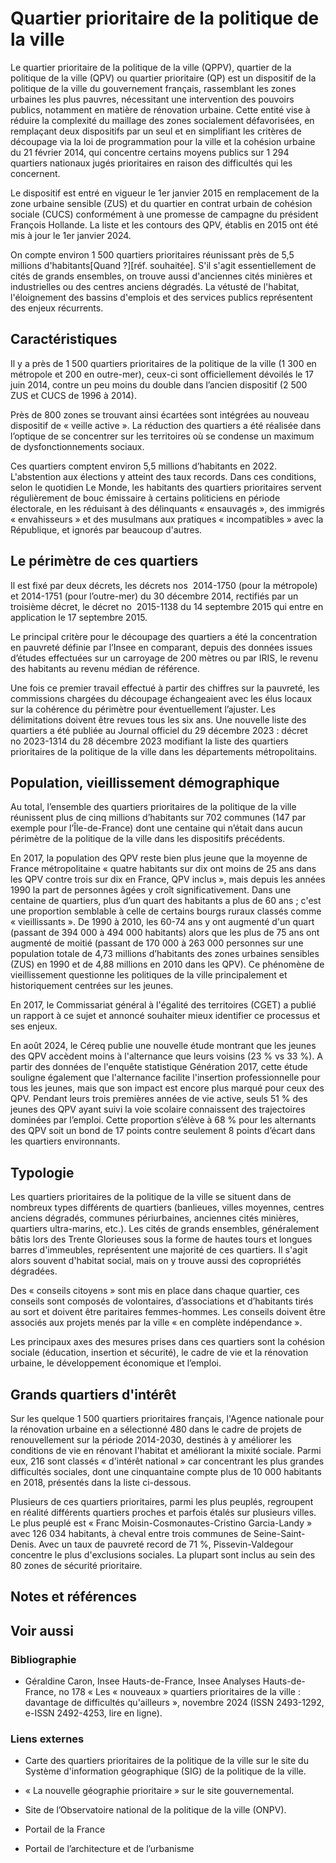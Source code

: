 # Quartier prioritaire de la politique de la ville

Le quartier prioritaire de la politique de la ville (QPPV), quartier de la politique de la ville (QPV) ou quartier prioritaire (QP) est un dispositif de la politique de la ville du gouvernement français, rassemblant les zones urbaines les plus pauvres, nécessitant une intervention des pouvoirs publics, notamment en matière de rénovation urbaine. Cette entité vise à réduire la complexité du maillage des zones socialement défavorisées, en remplaçant deux dispositifs par un seul et en simplifiant les critères de découpage via la loi de programmation pour la ville et la cohésion urbaine du 21 février 2014, qui concentre certains moyens publics sur 1 294 quartiers nationaux jugés prioritaires en raison des difficultés qui les concernent.

Le dispositif est entré en vigueur le 1er janvier 2015 en remplacement de la zone urbaine sensible (ZUS) et du quartier en contrat urbain de cohésion sociale (CUCS) conformément à une promesse de campagne du président François Hollande. La liste et les contours des QPV, établis en 2015 ont été mis à jour le 1er janvier 2024.

On compte environ 1 500 quartiers prioritaires réunissant près de 5,5 millions d'habitants\[Quand ?\]\[réf. souhaitée\]. S'il s'agit essentiellement de cités de grands ensembles, on trouve aussi d'anciennes cités minières et industrielles ou des centres anciens dégradés. La vétusté de l'habitat, l'éloignement des bassins d'emplois et des services publics représentent des enjeux récurrents.

## Caractéristiques

Il y a près de 1 500 quartiers prioritaires de la politique de la ville (1 300 en métropole et 200 en outre-mer), ceux-ci sont officiellement dévoilés le 17 juin 2014, contre un peu moins du double dans l’ancien dispositif (2 500 ZUS et CUCS de 1996 à 2014).

Près de 800 zones se trouvant ainsi écartées sont intégrées au nouveau dispositif de « veille active ». La réduction des quartiers a été réalisée dans l’optique de se concentrer sur les territoires où se condense un maximum de dysfonctionnements sociaux.

Ces quartiers comptent environ 5,5 millions d’habitants en 2022. L'abstention aux élections y atteint des taux records. Dans ces conditions, selon le quotidien Le Monde, les habitants des quartiers prioritaires servent régulièrement de bouc émissaire à certains politiciens en période électorale, en les réduisant à des délinquants « ensauvagés », des immigrés « envahisseurs » et des musulmans aux pratiques « incompatibles » avec la République, et ignorés par beaucoup d'autres.

## Le périmètre de ces quartiers

Il est fixé par deux décrets, les décrets nos  2014-1750 (pour la métropole) et 2014-1751 (pour l’outre-mer) du 30 décembre 2014, rectifiés par un troisième décret, le décret no  2015-1138 du 14 septembre 2015 qui entre en application le 17 septembre 2015.

Le principal critère pour le découpage des quartiers a été la concentration en pauvreté définie par l’Insee en comparant, depuis des données issues d’études effectuées sur un carroyage de 200 mètres ou par IRIS, le revenu des habitants au revenu médian de référence.

Une fois ce premier travail effectué à partir des chiffres sur la pauvreté, les commissions chargées du découpage échangeaient avec les élus locaux sur la cohérence du périmètre pour éventuellement l’ajuster. Les délimitations doivent être revues tous les six ans. Une nouvelle liste des quartiers a été publiée au Journal officiel du 29 décembre 2023 : décret no 2023-1314 du 28 décembre 2023 modifiant la liste des quartiers prioritaires de la politique de la ville dans les départements métropolitains.

## Population, vieillissement démographique

Au total, l’ensemble des quartiers prioritaires de la politique de la ville réunissent plus de cinq millions d’habitants sur 702 communes (147 par exemple pour l’Île-de-France) dont une centaine qui n’était dans aucun périmètre de la politique de la ville dans les dispositifs précédents.

En 2017, la population des QPV reste bien plus jeune que la moyenne de France métropolitaine « quatre habitants sur dix ont moins de 25 ans dans les QPV contre trois sur dix en France, QPV inclus », mais depuis les années 1990 la part de personnes âgées y croît significativement. Dans une centaine de quartiers, plus d’un quart des habitants a plus de 60 ans ; c'est une proportion semblable à celle de certains bourgs ruraux classés comme « vieillissants ». De 1990 à 2010, les 60-74 ans y ont augmenté d'un quart (passant de 394 000 à 494 000 habitants) alors que les plus de 75 ans ont augmenté de moitié (passant de 170 000 à 263 000 personnes sur une population totale de 4,73 millions d’habitants des zones urbaines sensibles (ZUS) en 1990 et de 4,88 millions en 2010 dans les QPV). Ce phénomène de vieillissement questionne les politiques de la ville principalement et historiquement centrées sur les jeunes.

En 2017, le Commissariat général à l'égalité des territoires (CGET) a publié un rapport à ce sujet et annoncé souhaiter mieux identifier ce processus et ses enjeux.

En août 2024, le Céreq publie une nouvelle étude montrant que les jeunes des QPV accèdent moins à l'alternance que leurs voisins (23 % vs 33 %). A partir des données de l'enquête statistique Génération 2017, cette étude souligne également que l'alternance facilite l'insertion professionnelle pour tous les jeunes, mais que son impact est encore plus marqué pour ceux des QPV. Pendant leurs trois premières années de vie active, seuls 51 % des jeunes des QPV ayant suivi la voie scolaire connaissent des trajectoires dominées par l’emploi. Cette proportion s’élève à 68 % pour les alternants des QPV soit un bond de 17 points contre seulement 8 points d’écart dans les quartiers environnants.

## Typologie

Les quartiers prioritaires de la politique de la ville se situent dans de nombreux types différents de quartiers (banlieues, villes moyennes, centres anciens dégradés, communes périurbaines, anciennes cités minières, quartiers ultra-marins, etc.). Les cités de grands ensembles, généralement bâtis lors des Trente Glorieuses sous la forme de hautes tours et longues barres d'immeubles, représentent une majorité de ces quartiers. Il s'agit alors souvent d'habitat social, mais on y trouve aussi des copropriétés dégradées.

Des « conseils citoyens » sont mis en place dans chaque quartier, ces conseils sont composés de volontaires, d’associations et d’habitants tirés au sort et doivent être paritaires femmes-hommes. Les conseils doivent être associés aux projets menés par la ville « en complète indépendance ».

Les principaux axes des mesures prises dans ces quartiers sont la cohésion sociale (éducation, insertion et sécurité), le cadre de vie et la rénovation urbaine, le développement économique et l’emploi.

## Grands quartiers d'intérêt

Sur les quelque 1 500 quartiers prioritaires français, l'Agence nationale pour la rénovation urbaine en a sélectionné 480 dans le cadre de projets de renouvellement sur la période 2014-2030, destinés à y améliorer les conditions de vie en rénovant l'habitat et améliorant la mixité sociale. Parmi eux, 216 sont classés « d'intérêt national » car concentrant les plus grandes difficultés sociales, dont une cinquantaine compte plus de 10 000 habitants en 2018, présentés dans la liste ci-dessous.

Plusieurs de ces quartiers prioritaires, parmi les plus peuplés, regroupent en réalité différents quartiers proches et parfois étalés sur plusieurs villes. Le plus peuplé est « Franc Moisin-Cosmonautes-Cristino Garcia-Landy » avec 126 034 habitants, à cheval entre trois communes de Seine-Saint-Denis. Avec un taux de pauvreté record de 71 %, Pissevin-Valdegour concentre le plus d'exclusions sociales. La plupart sont inclus au sein des 80 zones de sécurité prioritaire.

## Notes et références

## Voir aussi

### Bibliographie

- Géraldine Caron, Insee Hauts-de-France, Insee Analyses Hauts-de-France, no 178 « Les « nouveaux » quartiers prioritaires de la ville : davantage de difficultés qu'ailleurs », novembre 2024 (ISSN 2493-1292, e-ISSN 2492-4253, lire en ligne).

### Liens externes

- Carte des quartiers prioritaires de la politique de la ville sur le site du Système d'information géographique (SIG) de la politique de la ville.
- « La nouvelle géographie prioritaire » sur le site gouvernemental.
- Site de l’Observatoire national de la politique de la ville (ONPV).

- Portail de la France
- Portail de l’architecture et de l’urbanisme
